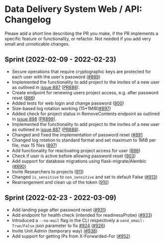 # Data Delivery System Web / API: Changelog

Please add a _short_ line describing the PR you make, if the PR implements a specific feature or functionality, or refactor. Not needed if you add very small and unnoticable changes.

## Sprint (2022-02-09 - 2022-02-23)
* Secure operations that require cryptographic keys are protected for each user with the user's password ([#889](https://github.com/ScilifelabDataCentre/dds_web/pull/889))
* Implemented the functionality to add project to the invites of a new user as outlined in [issue 887](https://github.com/scilifelabdatacentre/dds_web/issues/887) ([PR888](https://github.com/ScilifelabDataCentre/dds_web/pull/888)).
* Create endpoint for renewing users project access, e.g. after password reset ([886](https://github.com/ScilifelabDataCentre/dds_web/pull/885))
* Added tests for web login and change password ([900](https://github.com/ScilifelabDataCentre/dds_web/pull/900))
* Size-based log rotation working (15*1MiB)[#897](https://github.com/ScilifelabDataCentre/dds_web/pull/897))
* Added check for project status in RemoveContents endpoint as outlined in [issue 898](https://github.com/ScilifelabDataCentre/dds_web/issues/898) ([PR899](https://github.com/ScilifelabDataCentre/dds_web/pull/899)).
* Implemented the functionality to add project to the invites of a new user as outlined in [issue 887](https://github.com/scilifelabdatacentre/dds_web/issues/887) ([PR888](https://github.com/ScilifelabDataCentre/dds_web/pull/888)).
* Changed and fixed the implementation of password reset ([#891](https://github.com/ScilifelabDataCentre/dds_web/pull/891)
* Changed log rotation to standard format and set maximum to 1MiB per file, max 15 files ([897](https://github.com/ScilifelabDataCentre/dds_web/pull/897))
* Add functionality for reactivating project access for user ([886](https://github.com/ScilifelabDataCentre/dds_web/pull/886))
* Check if user is active before allowing password reset ([903](https://github.com/ScilifelabDataCentre/dds_web/pull/903))
* Add support for database migrations using flask-migrate/Alembic ([#890](https://github.com/ScilifelabDataCentre/dds_web/pull/890))
* Invite Researchers to projects ([911](https://github.com/ScilifelabDataCentre/dds_web/pull/911))
* Changed `is_sensitive` to `non_sensitive` and set to default False ([#913](https://github.com/ScilifelabDataCentre/dds_web/pull/913))
* Rearrangement and clean up of the token ([910](https://github.com/ScilifelabDataCentre/dds_web/pull/910))

## Sprint (2022-02-23 - 2022-03-09)
* Add landing page after password reset ([#931](https://github.com/ScilifelabDataCentre/dds_web/pull/931))
* Add endpoint for health check (intended for readinessProbe)  ([#933](https://github.com/ScilifelabDataCentre/dds_web/pull/933))
* Introduced a `--no-mail` flag in the CLI respectively a `send_email: True/False` json parameter to fix [#924](https://github.com/scilifelabdatacentre/dds_web/issues/924) ([#926](https://github.com/ScilifelabDataCentre/dds_web/pull/926))
* Invite Unit Admin (temporary way) ([#938](https://github.com/ScilifelabDataCentre/dds_web/pull/938))
* Add support for getting IPs from X-Forwarded-For ([#952](https://github.com/ScilifelabDataCentre/dds_web/pull/952))
